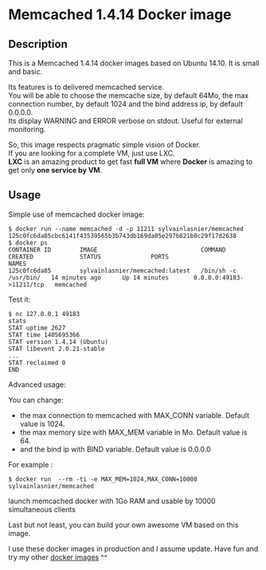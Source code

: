 Memcached 1.4.14 Docker image
=============================

Description
-----------

This is a Memcached 1.4.14 docker images based on Ubuntu 14.10. It is small and basic.

Its features is to delivered memcached service.  
You will be able to choose the memcache size, by default 64Mo, the max connection number, by default 1024 and the bind address ip, by default 0.0.0.0.  
Its display WARNING and ERROR verbose on stdout. Useful for external monitoring.

So, this image respects pragmatic simple vision of Docker.  
If you are looking for a complete VM, just use LXC.  
**LXC** is an amazing product to get fast **full VM** where **Docker** is amazing to get only **one service by VM**.


Usage
-----

Simple use of memcached docker image:

	$ docker run --name memcached -d -p 11211 sylvainlasnier/memcached
	125c0fc6da85cbc6141f43539565b3b743db169da05e297b821b0c29f17d2638
	$ docker ps
	CONTAINER ID        IMAGE                             COMMAND                CREATED             STATUS              PORTS                      NAMES
	125c0fc6da85        sylvainlasnier/memcached:latest   /bin/sh -c /usr/bin/   14 minutes ago      Up 14 minutes       0.0.0.0:49183->11211/tcp   memcached 
	
Test it:

	$ nc 127.0.0.1 49183
	stats
	STAT uptime 2627
	STAT time 1405695366
	STAT version 1.4.14 (Ubuntu)
	STAT libevent 2.0.21-stable
	...
	STAT reclaimed 0
	END


Advanced usage:

You can change:

* the max connection to memcached with MAX_CONN variable. Default value is 1024.
* the max memory size with MAX_MEM variable in Mo. Default value is 64.
* and the bind ip with BIND variable. Default value is 0.0.0.0

For example :

	$ docker run  --rm -ti -e MAX_MEM=1024,MAX_CONN=10000 sylvainlasnier/memcached

launch memcached docker with 1Go RAM and usable by 10000 simultaneous clients

Last but not least, you can build your own awesome VM based on this image. 


I use these docker images in production and I assume update.
Have fun and try my other [docker images](https://hub.docker.com/u/sylvainlasnier/) ^^

